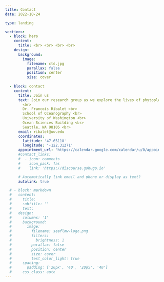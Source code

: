 ```yaml
---
title: Contact
date: 2022-10-24

type: landing

sections:
  - block: hero
    content:
      title: <br> <br> <br> <br>
    design:
      background:
        image:
          filename: ctd.jpg
          parallax: false
          position: center
          size: cover
         
  - block: contact
    content:
      title: Join us
      text: Join our research group as we explore the lives of phytoplankton and their crucial role in the ocean's ecosystem.  We are committed to fostering the next generation of scientists, equipping them with the skills and knowledge to understand how these microscopic organisms are responding to a changing climate. We welcome talented individuals from all backgrounds, genders, and levels of experience – undergraduates, graduate students, postdoctoral fellows, and visiting scientists.  If you are interested in joining our team, please contact us. <br>
        <br>
        Dr. Francois Ribalet <br>
        School of Oceanography <br>
        University of Washington <br>
        Ocean Sciences Building <br>
        Seattle, WA 98105 <br>
      email: ribalet@uw.edu
      coordinates:
        latitude: '47.65118'
        longitude: '-122.31271'
      appointment_url: 'https://calendar.google.com/calendar/u/0/appointments/schedules/AcZssZ1inKfrVv2hXXytYw2JaS8I_nFwd3QfV9yYZxl-n1SxtyN7xwQp-Ze7o45F475_5NAH_lqNO6Wo'
      #contact_links:
      #  - icon: comments
      #    icon_pack: fas
      #    link: 'https://discourse.gohugo.io'

      # Automatically link email and phone or display as text?
      autolink: true

  # - block: markdown
  #   content:
  #     title:
  #     subtitle: ''
  #     text:
  #   design:
  #     columns: '1'
  #     background:
  #       image: 
  #         filename: seaflow-logo.png
  #         filters:
  #           brightness: 1
  #         parallax: false
  #         position: center
  #         size: cover
  #         text_color_light: true
  #     spacing:
  #       padding: ['20px', '40', '20px', '40']
  #     css_class: auto
---
```

